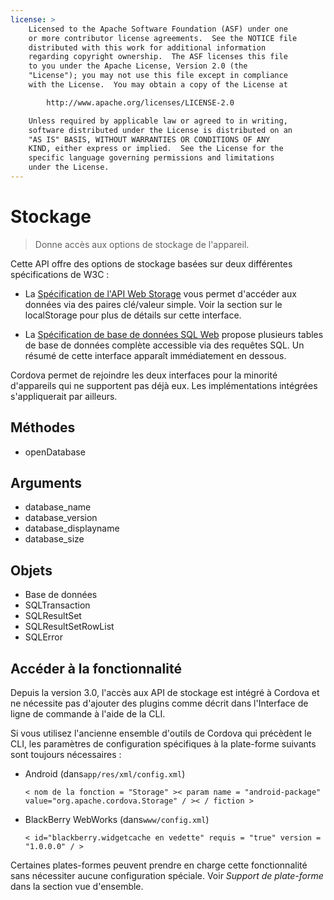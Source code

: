 ```yaml
---
license: >
    Licensed to the Apache Software Foundation (ASF) under one
    or more contributor license agreements.  See the NOTICE file
    distributed with this work for additional information
    regarding copyright ownership.  The ASF licenses this file
    to you under the Apache License, Version 2.0 (the
    "License"); you may not use this file except in compliance
    with the License.  You may obtain a copy of the License at

        http://www.apache.org/licenses/LICENSE-2.0

    Unless required by applicable law or agreed to in writing,
    software distributed under the License is distributed on an
    "AS IS" BASIS, WITHOUT WARRANTIES OR CONDITIONS OF ANY
    KIND, either express or implied.  See the License for the
    specific language governing permissions and limitations
    under the License.
---
```


# Stockage

> Donne accès aux options de stockage de l'appareil.

Cette API offre des options de stockage basées sur deux différentes spécifications de W3C :

*   La [Spécification de l'API Web Storage][1] vous permet d'accéder aux données via des paires clé/valeur simple. Voir la section sur le localStorage pour plus de détails sur cette interface.

*   La [Spécification de base de données SQL Web][2] propose plusieurs tables de base de données complète accessible via des requêtes SQL. Un résumé de cette interface apparaît immédiatement en dessous.

 [1]: http://dev.w3.org/html5/webstorage/
 [2]: http://dev.w3.org/html5/webdatabase/

Cordova permet de rejoindre les deux interfaces pour la minorité d'appareils qui ne supportent pas déjà eux. Les implémentations intégrées s'appliquerait par ailleurs.

## Méthodes

*   openDatabase

## Arguments

*   database_name
*   database_version
*   database_displayname
*   database_size

## Objets

*   Base de données
*   SQLTransaction
*   SQLResultSet
*   SQLResultSetRowList
*   SQLError

## Accéder à la fonctionnalité

Depuis la version 3.0, l'accès aux API de stockage est intégré à Cordova et ne nécessite pas d'ajouter des plugins comme décrit dans l'Interface de ligne de commande à l'aide de la CLI.

Si vous utilisez l'ancienne ensemble d'outils de Cordova qui précèdent le CLI, les paramètres de configuration spécifiques à la plate-forme suivants sont toujours nécessaires :

*   Android (dans`app/res/xml/config.xml`)
    
        < nom de la fonction = "Storage" >< param name = "android-package" value="org.apache.cordova.Storage" / >< / fiction >
        

*   BlackBerry WebWorks (dans`www/config.xml`)
    
        < id="blackberry.widgetcache en vedette" requis = "true" version = "1.0.0.0" / >
        

Certaines plates-formes peuvent prendre en charge cette fonctionnalité sans nécessiter aucune configuration spéciale. Voir *Support de plate-forme* dans la section vue d'ensemble.